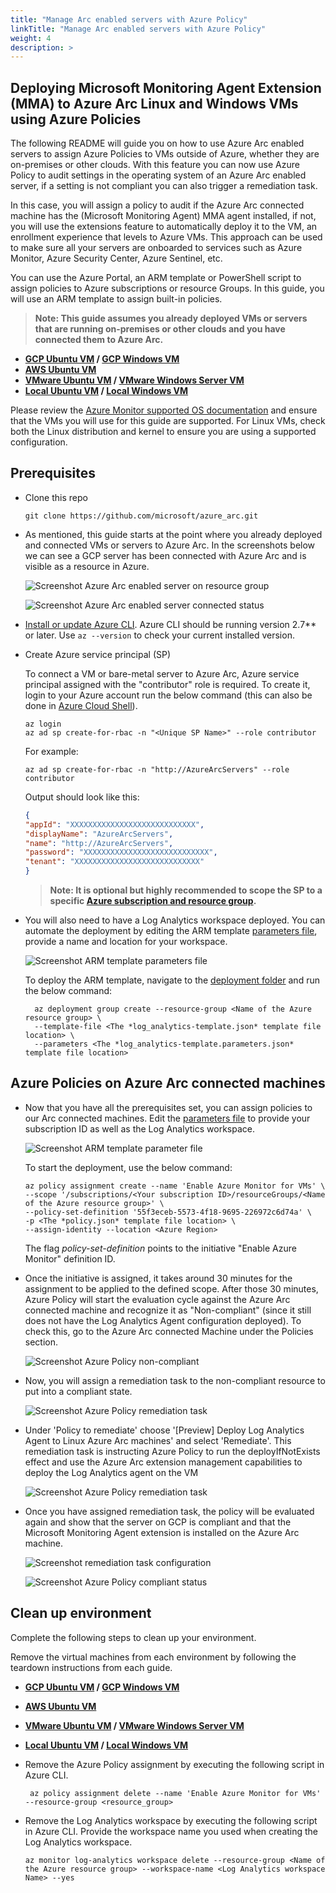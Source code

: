 ```yaml
---
title: "Manage Arc enabled servers with Azure Policy"
linkTitle: "Manage Arc enabled servers with Azure Policy"
weight: 4
description: >
---
```


## Deploying Microsoft Monitoring Agent Extension (MMA) to Azure Arc Linux and Windows VMs using Azure Policies

The following README will guide you on how to use Azure Arc enabled servers to assign Azure Policies to VMs outside of Azure, whether they are on-premises or other clouds. With this feature you can now use Azure Policy to audit settings in the operating system of an Azure Arc enabled server, if a setting is not compliant you can also trigger a remediation task.

In this case, you will assign a policy to audit if the Azure Arc connected machine has the (Microsoft Monitoring Agent) MMA agent installed, if not, you will use the extensions feature to automatically deploy it to the VM, an enrollment experience that levels to Azure VMs. This approach can be used to make sure all your servers are onboarded to services such as Azure Monitor, Azure Security Center, Azure Sentinel, etc.

You can use the Azure Portal, an ARM template or PowerShell script to assign policies to Azure subscriptions or resource Groups. In this guide, you will use an ARM template to assign built-in policies.

> **Note: This guide assumes you already deployed VMs or servers that are running on-premises or other clouds and you have connected them to Azure Arc.**

* **[GCP Ubuntu VM](https://github.com/microsoft/azure_arc/blob/main/docs/azure_arc_jumpstart/azure_arc_servers/gcp/gcp_terraform_ubuntu/_index.md) / [GCP Windows VM](https://github.com/microsoft/azure_arc/blob/main/docs/azure_arc_jumpstart/azure_arc_servers/gcp/gcp_terraform_windows/_index.md)**
* **[AWS Ubuntu VM](https://github.com/microsoft/azure_arc/blob/main/docs/azure_arc_jumpstart/azure_arc_servers/aws/aws_terraform_ubuntu/_index.md)**
* **[VMware Ubuntu VM](https://github.com/microsoft/azure_arc/blob/main/docs/azure_arc_jumpstart/azure_arc_servers/vmware/vmware_terraform_ubuntu/_index.md) / [VMware Windows Server VM](https://github.com/microsoft/azure_arc/blob/main/docs/azure_arc_jumpstart/azure_arc_servers/vmware/vmware_terraform_winsrv/_index.md)**
* **[Local Ubuntu VM](https://github.com/microsoft/azure_arc/blob/main/docs/azure_arc_jumpstart/azure_arc_servers/vagrant/local_vagrant_ubuntu/_index.md) / [Local Windows VM](https://github.com/microsoft/azure_arc/blob/main/docs/azure_arc_jumpstart/azure_arc_servers/vagrant/local_vagrant_windows/_index.md)**

Please review the [Azure Monitor supported OS documentation](https://docs.microsoft.com/en-us/azure/azure-monitor/insights/vminsights-enable-overview#supported-operating-systems) and ensure that the VMs you will use for this guide are supported. For Linux VMs, check both the Linux distribution and kernel to ensure you are using a supported configuration.

## Prerequisites

* Clone this repo

    ```terminal
    git clone https://github.com/microsoft/azure_arc.git
    ```

* As mentioned, this guide starts at the point where you already deployed and connected VMs or servers to Azure Arc. In the screenshots below we can see a GCP server has been connected with Azure Arc and is visible as a resource in Azure.

    ![Screenshot Azure Arc enabled server on resource group](./01.png)

    ![Screenshot Azure Arc enabled server connected status](./02.png)

* [Install or update Azure CLI](https://docs.microsoft.com/en-us/cli/azure/install-azure-cli?view=azure-cli-latest). Azure CLI should be running version 2.7** or later. Use ```az --version``` to check your current installed version.

* Create Azure service principal (SP)

    To connect a VM or bare-metal server to Azure Arc, Azure service principal assigned with the "contributor" role is required. To create it, login to your Azure account run the below command (this can also be done in [Azure Cloud Shell](https://shell.azure.com/)).

    ```console
    az login
    az ad sp create-for-rbac -n "<Unique SP Name>" --role contributor
    ```

    For example:

    ```console
    az ad sp create-for-rbac -n "http://AzureArcServers" --role contributor
    ```

    Output should look like this:

    ```json
    {
    "appId": "XXXXXXXXXXXXXXXXXXXXXXXXXXXX",
    "displayName": "AzureArcServers",
    "name": "http://AzureArcServers",
    "password": "XXXXXXXXXXXXXXXXXXXXXXXXXXXX",
    "tenant": "XXXXXXXXXXXXXXXXXXXXXXXXXXXX"
    }
    ```

  > **Note: It is optional but highly recommended to scope the SP to a specific [Azure subscription and resource group](https://docs.microsoft.com/en-us/cli/azure/ad/sp?view=azure-cli-latest).**

* You will also need to have a Log Analytics workspace deployed. You can automate the deployment by editing the ARM template [parameters file](https://github.com/microsoft/azure_arc/blob/main/azure_arc_servers_jumpstart/policies/arm/log_analytics-template.parameters.json), provide a name and location for your workspace.

    ![Screenshot ARM template parameters file](./03.png)

  To deploy the ARM template, navigate to the [deployment folder](https://github.com/microsoft/azure_arc/tree/main/azure_arc_servers_jumpstart/policies/arm) and run the below command:

  ```console
    az deployment group create --resource-group <Name of the Azure resource group> \
    --template-file <The *log_analytics-template.json* template file location> \
    --parameters <The *log_analytics-template.parameters.json* template file location>
  ```

## Azure Policies on Azure Arc connected machines

* Now that you have all the prerequisites set, you can assign policies to our Arc connected machines. Edit the [parameters file](https://github.com/microsoft/azure_arc/blob/main/azure_arc_servers_jumpstart/policies/arm/policy.json) to provide your subscription ID as well as the Log Analytics workspace.

    ![Screenshot ARM template parameter file](./04.png)

  To start the deployment, use the below command:

  ```console
  az policy assignment create --name 'Enable Azure Monitor for VMs' \
  --scope '/subscriptions/<Your subscription ID>/resourceGroups/<Name of the Azure resource group>' \
  --policy-set-definition '55f3eceb-5573-4f18-9695-226972c6d74a' \
  -p <The *policy.json* template file location> \
  --assign-identity --location <Azure Region>
  ```

  The flag *policy-set-definition* points to the initiative "Enable Azure Monitor" definition ID.

* Once the initiative is assigned, it takes around 30 minutes for the assignment to be applied to the defined scope. After those 30 minutes, Azure Policy will start the evaluation cycle against the Azure Arc connected machine and recognize it as "Non-compliant" (since it still does not have the Log Analytics Agent configuration deployed). To check this, go to the Azure Arc connected Machine under the Policies section.

  ![Screenshot Azure Policy non-compliant](./05.png)

* Now, you will assign a remediation task to the non-compliant resource to put into a compliant state.

  ![Screenshot Azure Policy remediation task](./06.png)

* Under 'Policy to remediate' choose '[Preview] Deploy Log Analytics Agent to Linux Azure Arc machines' and select 'Remediate'. This remediation task is instructing Azure Policy to run the deployIfNotExists effect and use the Azure Arc extension management capabilities to deploy the Log Analytics agent on the VM

  ![Screenshot Azure Policy remediation task](./07.png)

* Once you have assigned remediation task, the policy will be evaluated again and show that the server on GCP is compliant and that the Microsoft Monitoring Agent extension is installed on the Azure Arc machine.

  ![Screenshot remediation task configuration](./08.png)

  ![Screenshot Azure Policy compliant status](./09.png)

## Clean up environment

Complete the following steps to clean up your environment.

Remove the virtual machines from each environment by following the teardown instructions from each guide.

* **[GCP Ubuntu VM](https://github.com/microsoft/azure_arc/blob/main/docs/azure_arc_jumpstart/azure_arc_servers/gcp/gcp_terraform_ubuntu/_index.md) / [GCP Windows VM](https://github.com/microsoft/azure_arc/blob/main/docs/azure_arc_jumpstart/azure_arc_servers/gcp/gcp_terraform_windows/_index.md)**
* **[AWS Ubuntu VM](https://github.com/microsoft/azure_arc/blob/main/docs/azure_arc_jumpstart/azure_arc_servers/aws/aws_terraform_ubuntu/_index.md)**
* **[VMware Ubuntu VM](https://github.com/microsoft/azure_arc/blob/main/docs/azure_arc_jumpstart/azure_arc_servers/vmware/vmware_terraform_ubuntu/_index.md) / [VMware Windows Server VM](https://github.com/microsoft/azure_arc/blob/main/docs/azure_arc_jumpstart/azure_arc_servers/vmware/vmware_terraform_winsrv/_index.md)**
* **[Local Ubuntu VM](https://github.com/microsoft/azure_arc/blob/main/docs/azure_arc_jumpstart/azure_arc_servers/vagrant/local_vagrant_ubuntu/_index.md) / [Local Windows VM](https://github.com/microsoft/azure_arc/blob/main/docs/azure_arc_jumpstart/azure_arc_servers/vagrant/local_vagrant_windows/_index.md)**

* Remove the Azure Policy assignment by executing the following script in Azure CLI.

   ```console
    az policy assignment delete --name 'Enable Azure Monitor for VMs' --resource-group <resource_group>
    ```

* Remove the Log Analytics workspace by executing the following script in Azure CLI. Provide the workspace name you used when creating the Log Analytics workspace.

    ```console
    az monitor log-analytics workspace delete --resource-group <Name of the Azure resource group> --workspace-name <Log Analytics workspace Name> --yes
    ```
